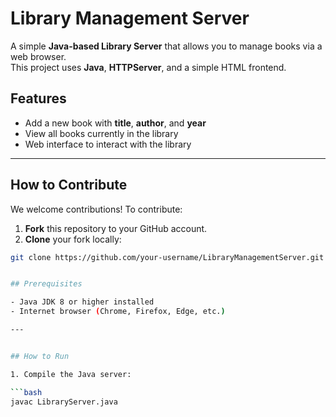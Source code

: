 # Library Management Server

A simple **Java-based Library Server** that allows you to manage books via a web browser.  
This project uses **Java**, **HTTPServer**, and a simple HTML frontend.

## Features

- Add a new book with **title**, **author**, and **year**  
- View all books currently in the library  
- Web interface to interact with the library

---

## How to Contribute

We welcome contributions! To contribute:

1. **Fork** this repository to your GitHub account.  
2. **Clone** your fork locally:

```bash
git clone https://github.com/your-username/LibraryManagementServer.git


## Prerequisites

- Java JDK 8 or higher installed  
- Internet browser (Chrome, Firefox, Edge, etc.)  

---


## How to Run

1. Compile the Java server:

```bash
javac LibraryServer.java
